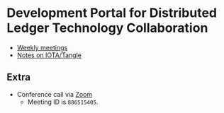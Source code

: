 # Development Portal for Distributed Ledger Technology Collaboration

* [Weekly meetings](https://hackmd.io/c/rkpoORY4W)
* [Notes on IOTA/Tangle](https://github.com/DLTcollab/iota-notes)

## Extra

* Conference call via [Zoom](https://zoom.us/)
    - Meeting ID is `886515405`.
